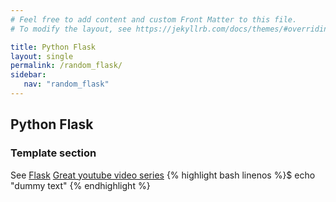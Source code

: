 ```yaml
---
# Feel free to add content and custom Front Matter to this file.
# To modify the layout, see https://jekyllrb.com/docs/themes/#overriding-theme-defaults

title: Python Flask
layout: single
permalink: /random_flask/
sidebar:
   nav: "random_flask"
---
```


## Python Flask 
### Template section 
See [Flask](https://programminghistorian.org/en/lessons/creating-apis-with-python-and-flask#api-design-principles)
[Great youtube video series](https://www.youtube.com/watch?v=o3bCVqF9gI0&list=PL7yh-TELLS1EyAye_UMnlsTGKxg8uatkM)
{% highlight bash linenos %}$ echo "dummy text" {% endhighlight %}
